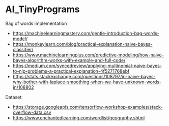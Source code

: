 # AI_TinyPrograms
Bag of words implementation

* https://machinelearningmastery.com/gentle-introduction-bag-words-model/
* https://monkeylearn.com/blog/practical-explanation-naive-bayes-classifier/
* https://www.machinelearningplus.com/predictive-modeling/how-naive-bayes-algorithm-works-with-example-and-full-code/
* https://medium.com/syncedreview/applying-multinomial-naive-bayes-to-nlp-problems-a-practical-explanation-4f5271768ebf
* https://stats.stackexchange.com/questions/108797/in-naive-bayes-why-bother-with-laplace-smoothing-when-we-have-unknown-words-in/108802

Dataset:
* https://storage.googleapis.com/tensorflow-workshop-examples/stack-overflow-data.csv
* https://www.enchantedlearning.com/wordlist/geography.shtml
